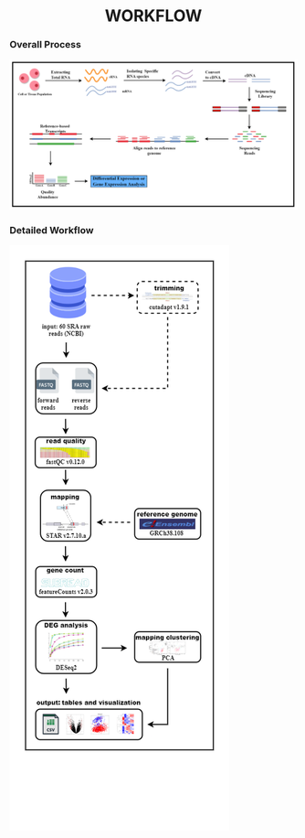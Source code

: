 <h1 style="text-align: center;">WORKFLOW</h1>
<h3>Overall Process</h3>
<img src="./assets/RNA_Flowchart_Final.png" style="margin-right: auto; margin-left: auto;" />
<h3>Detailed Workflow</h3>
<img src="./assets/RNASeq_Pipeline_Workflow.png" style="margin-right: auto; margin-left: auto;" />
